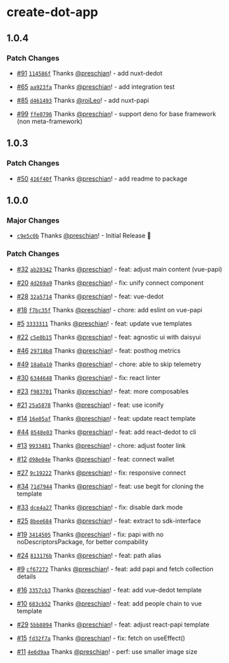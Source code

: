 # create-dot-app

## 1.0.4

### Patch Changes

- [#91](https://github.com/preschian/create-dot-app/pull/91) [`114586f`](https://github.com/preschian/create-dot-app/commit/114586f86f844c4b1852e0cd2484441786564078) Thanks [@preschian](https://github.com/preschian)! - add nuxt-dedot

- [#65](https://github.com/preschian/create-dot-app/pull/65) [`aa923fa`](https://github.com/preschian/create-dot-app/commit/aa923fa2aa618a9c95d012638a5f7873b7c2ddd4) Thanks [@preschian](https://github.com/preschian)! - add integration test

- [#85](https://github.com/preschian/create-dot-app/pull/85) [`d461493`](https://github.com/preschian/create-dot-app/commit/d461493f279699489df3a76e91e8d4430e23718f) Thanks [@roiLeo](https://github.com/roiLeo)! - add nuxt-papi

- [#99](https://github.com/preschian/create-dot-app/pull/99) [`ffe0796`](https://github.com/preschian/create-dot-app/commit/ffe079645c1ecc80afb78c4c2209fe385381f8b3) Thanks [@preschian](https://github.com/preschian)! - support deno for base framework (non meta-framework)

## 1.0.3

### Patch Changes

- [#50](https://github.com/preschian/create-dot-app/pull/50) [`416f40f`](https://github.com/preschian/create-dot-app/commit/416f40f685090283802cc63bd61d684e6c5bff85) Thanks [@preschian](https://github.com/preschian)! - add readme to package

## 1.0.0

### Major Changes

- [`c9e5c0b`](https://github.com/preschian/create-dot-app/commit/c9e5c0b5699cfadac5dbdd9a66e5dca022f49491) Thanks [@preschian](https://github.com/preschian)! - Initial Release 🚀

### Patch Changes

- [#32](https://github.com/preschian/create-dot-app/pull/32) [`ab20342`](https://github.com/preschian/create-dot-app/commit/ab20342643d2f0e6001601ed3b7bf90f64a51842) Thanks [@preschian](https://github.com/preschian)! - feat: adjust main content (vue-papi)

- [#20](https://github.com/preschian/create-dot-app/pull/20) [`4d269a9`](https://github.com/preschian/create-dot-app/commit/4d269a94fb78fab1ad58ec855bea07ae51f0c7c4) Thanks [@preschian](https://github.com/preschian)! - fix: unify connect component

- [#28](https://github.com/preschian/create-dot-app/pull/28) [`32a5714`](https://github.com/preschian/create-dot-app/commit/32a5714299517b85f5e7497c203c1f4f3e4e0ead) Thanks [@preschian](https://github.com/preschian)! - feat: vue-dedot

- [#18](https://github.com/preschian/create-dot-app/pull/18) [`f7bc35f`](https://github.com/preschian/create-dot-app/commit/f7bc35f9f3c35d404844422ad27896e519b79d41) Thanks [@preschian](https://github.com/preschian)! - chore: add eslint on vue-papi

- [#5](https://github.com/preschian/create-dot-app/pull/5) [`3333311`](https://github.com/preschian/create-dot-app/commit/33333118bf60c1b3abc3605fc582d9ba53c70a6e) Thanks [@preschian](https://github.com/preschian)! - feat: update vue templates

- [#22](https://github.com/preschian/create-dot-app/pull/22) [`c5e0b15`](https://github.com/preschian/create-dot-app/commit/c5e0b15ce8dbfd28e278f462eb4fbd3e6b0dfb32) Thanks [@preschian](https://github.com/preschian)! - feat: agnostic ui with daisyui

- [#46](https://github.com/preschian/create-dot-app/pull/46) [`29718b8`](https://github.com/preschian/create-dot-app/commit/29718b8cae5f02f6d979a67518834b5b8f9ba984) Thanks [@preschian](https://github.com/preschian)! - feat: posthog metrics

- [#49](https://github.com/preschian/create-dot-app/pull/49) [`18a0a10`](https://github.com/preschian/create-dot-app/commit/18a0a1002874dca3cb7f17b9bc48504153768e63) Thanks [@preschian](https://github.com/preschian)! - chore: able to skip telemetry

- [#30](https://github.com/preschian/create-dot-app/pull/30) [`6344648`](https://github.com/preschian/create-dot-app/commit/6344648a6682f38f824e54b8781f07d8d77cce93) Thanks [@preschian](https://github.com/preschian)! - fix: react linter

- [#23](https://github.com/preschian/create-dot-app/pull/23) [`f983701`](https://github.com/preschian/create-dot-app/commit/f983701037590eb07dfbfb8f6882aef05f5b8eb7) Thanks [@preschian](https://github.com/preschian)! - feat: more composables

- [#21](https://github.com/preschian/create-dot-app/pull/21) [`25a5878`](https://github.com/preschian/create-dot-app/commit/25a587844aa5f01d5ddfa6274e7dd29517c409bc) Thanks [@preschian](https://github.com/preschian)! - feat: use iconify

- [#14](https://github.com/preschian/create-dot-app/pull/14) [`16e05af`](https://github.com/preschian/create-dot-app/commit/16e05af988e01c326f2da8c2e501154e251555f8) Thanks [@preschian](https://github.com/preschian)! - feat: update react template

- [#44](https://github.com/preschian/create-dot-app/pull/44) [`8548e03`](https://github.com/preschian/create-dot-app/commit/8548e03f54d48df67bec36fb1884fe685ab437d5) Thanks [@preschian](https://github.com/preschian)! - feat: add react-dedot to cli

- [#13](https://github.com/preschian/create-dot-app/pull/13) [`9933481`](https://github.com/preschian/create-dot-app/commit/993348109b43c7e4eff733e0bbc0a5c4991326cd) Thanks [@preschian](https://github.com/preschian)! - chore: adjust footer link

- [#12](https://github.com/preschian/create-dot-app/pull/12) [`d98e04e`](https://github.com/preschian/create-dot-app/commit/d98e04e51034fda641539c0e751382e779b61408) Thanks [@preschian](https://github.com/preschian)! - feat: connect wallet

- [#27](https://github.com/preschian/create-dot-app/pull/27) [`9c19222`](https://github.com/preschian/create-dot-app/commit/9c19222a5b962ea1353f555f04c0ec6e4ab79957) Thanks [@preschian](https://github.com/preschian)! - fix: responsive connect

- [#34](https://github.com/preschian/create-dot-app/pull/34) [`71d7944`](https://github.com/preschian/create-dot-app/commit/71d794438d554358aeddcbd1abce59a23b6b3603) Thanks [@preschian](https://github.com/preschian)! - feat: use begit for cloning the template

- [#33](https://github.com/preschian/create-dot-app/pull/33) [`dce4a27`](https://github.com/preschian/create-dot-app/commit/dce4a2724a5485e8cd978fed9ea9f84d73327b97) Thanks [@preschian](https://github.com/preschian)! - fix: disable dark mode

- [#25](https://github.com/preschian/create-dot-app/pull/25) [`8bee684`](https://github.com/preschian/create-dot-app/commit/8bee684853fd9222634168be0915cf92f014989b) Thanks [@preschian](https://github.com/preschian)! - feat: extract to sdk-interface

- [#19](https://github.com/preschian/create-dot-app/pull/19) [`3414505`](https://github.com/preschian/create-dot-app/commit/341450565c8be3b4dd4cba80f270e7a47cd03bc0) Thanks [@preschian](https://github.com/preschian)! - fix: papi with no noDescriptorsPackage, for better compability

- [#24](https://github.com/preschian/create-dot-app/pull/24) [`813176b`](https://github.com/preschian/create-dot-app/commit/813176b00b87bfc7a59653e14bb8d353590fa413) Thanks [@preschian](https://github.com/preschian)! - feat: path alias

- [#9](https://github.com/preschian/create-dot-app/pull/9) [`cf67272`](https://github.com/preschian/create-dot-app/commit/cf672723bc6982e8a91ca920ef248b39a8fec823) Thanks [@preschian](https://github.com/preschian)! - feat: add papi and fetch collection details

- [#16](https://github.com/preschian/create-dot-app/pull/16) [`3357cb3`](https://github.com/preschian/create-dot-app/commit/3357cb33d552cdd88d55514f4cc0c7b95e2d599c) Thanks [@preschian](https://github.com/preschian)! - feat: add vue-dedot template

- [#10](https://github.com/preschian/create-dot-app/pull/10) [`683cb52`](https://github.com/preschian/create-dot-app/commit/683cb522aa38784eb96e39a2db9c9d9c35590f10) Thanks [@preschian](https://github.com/preschian)! - feat: add people chain to vue template

- [#29](https://github.com/preschian/create-dot-app/pull/29) [`5bb8894`](https://github.com/preschian/create-dot-app/commit/5bb88943ae92e228d9ce3fc3c1ebddf9e4925c9d) Thanks [@preschian](https://github.com/preschian)! - feat: adjust react-papi template

- [#15](https://github.com/preschian/create-dot-app/pull/15) [`fd32f7a`](https://github.com/preschian/create-dot-app/commit/fd32f7a74134ce108d590cfb5b163631ab5c8515) Thanks [@preschian](https://github.com/preschian)! - fix: fetch on useEffect()

- [#11](https://github.com/preschian/create-dot-app/pull/11) [`4e6d9aa`](https://github.com/preschian/create-dot-app/commit/4e6d9aa156b4dd0677c79c451311add64c41c139) Thanks [@preschian](https://github.com/preschian)! - perf: use smaller image size
